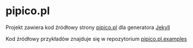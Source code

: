 # pipico.pl

Projekt zawiera kod źródłowy strony [pipico.pl](https://pipico.pl) dla generatora [Jekyll](https://jekyllrb.com/)

Kod źródłowy przykładów znajduje się w repozytorium [pipico.pl.examples](https://github.com/tjedrzejczak/pipico.pl.examples)
